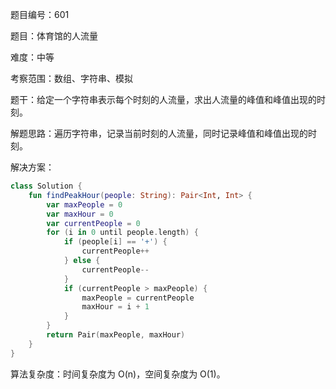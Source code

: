 题目编号：601

题目：体育馆的人流量

难度：中等

考察范围：数组、字符串、模拟

题干：给定一个字符串表示每个时刻的人流量，求出人流量的峰值和峰值出现的时刻。

解题思路：遍历字符串，记录当前时刻的人流量，同时记录峰值和峰值出现的时刻。

解决方案：

```kotlin
class Solution {
    fun findPeakHour(people: String): Pair<Int, Int> {
        var maxPeople = 0
        var maxHour = 0
        var currentPeople = 0
        for (i in 0 until people.length) {
            if (people[i] == '+') {
                currentPeople++
            } else {
                currentPeople--
            }
            if (currentPeople > maxPeople) {
                maxPeople = currentPeople
                maxHour = i + 1
            }
        }
        return Pair(maxPeople, maxHour)
    }
}
```

算法复杂度：时间复杂度为 O(n)，空间复杂度为 O(1)。